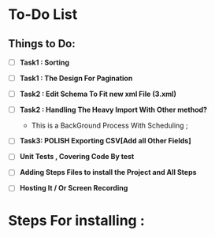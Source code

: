 # To-Do List

## Things to Do:

- [ ] **Task1 : Sorting**
- [ ] **Task1 : The Design For Pagination**

- [ ] **Task2 : Edit Schema To Fit new xml File (3.xml)**
- [ ] **Task2 : Handling The Heavy Import With Other method?**
    - This is a BackGround Process With Scheduling ; 

- [ ] **Task3: POLISH Exporting CSV[Add all Other Fields]**

- [ ] **Unit Tests , Covering Code By test**

- [ ] **Adding Steps Files to install the Project and All Steps**
- [ ] **Hosting It /  Or Screen Recording**

# Steps For installing :
